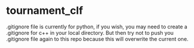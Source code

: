 # tournament_clf
.gitignore file is currently for python, if you wish, you may need to create a .gitignore for c++ in your local directory.
But then try not to push you .gitignore file again to this repo because this will overwrite the current one.
